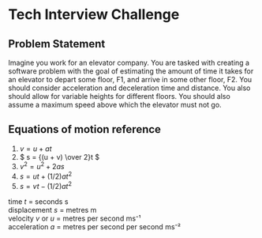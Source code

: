 # Tech Interview Challenge

## Problem Statement

Imagine you work for an elevator company. You are tasked with creating a software problem with the goal of estimating the amount of time it takes for an elevator to depart some floor, F1, and arrive in some other floor, F2. You should consider acceleration and deceleration time and distance. You also should allow for variable heights for different floors. You should also assume a maximum speed above which the elevator must not go.

## Equations of motion reference

1. $` v = u + at `$
2. $` s = {(u + v) \over 2}t `$
3. $` v^2 = u^2 + 2as `$
4. $` s = ut + (1/2)at^2 `$
5. $` s = vt - (1/2) at^2 `$

time $t$ = seconds s  
displacement $s$ = metres m  
velocity $v$ or $u$ = metres per second ms⁻¹  
acceleration $a$ = metres per second per second ms⁻²
